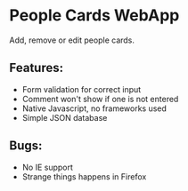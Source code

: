 # People Cards WebApp

Add, remove or edit people cards.
## Features:
* Form validation for correct input
* Comment won't show if one is not entered
* Native Javascript, no frameworks used
* Simple JSON database

## Bugs:
* No IE support
* Strange things happens in Firefox

